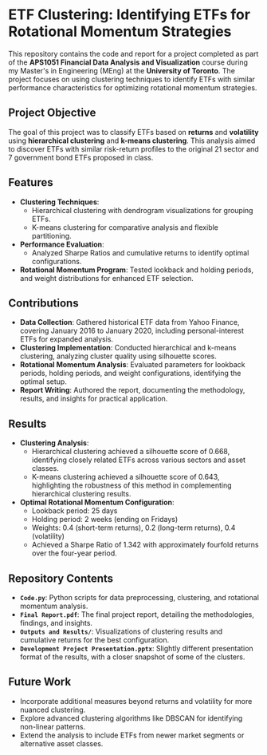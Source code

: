 # ETF Clustering: Identifying ETFs for Rotational Momentum Strategies

This repository contains the code and report for a project completed as part of the **APS1051 Financial Data Analysis and Visualization** course during my Master's in Engineering (MEng) at the **University of Toronto**. The project focuses on using clustering techniques to identify ETFs with similar performance characteristics for optimizing rotational momentum strategies.

## Project Objective

The goal of this project was to classify ETFs based on **returns** and **volatility** using **hierarchical clustering** and **k-means clustering**. This analysis aimed to discover ETFs with similar risk-return profiles to the original 21 sector and 7 government bond ETFs proposed in class.

## Features

- **Clustering Techniques**: 
  - Hierarchical clustering with dendrogram visualizations for grouping ETFs.
  - K-means clustering for comparative analysis and flexible partitioning.
- **Performance Evaluation**: 
  - Analyzed Sharpe Ratios and cumulative returns to identify optimal configurations.
- **Rotational Momentum Program**: Tested lookback and holding periods, and weight distributions for enhanced ETF selection.

## Contributions

- **Data Collection**: Gathered historical ETF data from Yahoo Finance, covering January 2016 to January 2020, including personal-interest ETFs for expanded analysis.
- **Clustering Implementation**: Conducted hierarchical and k-means clustering, analyzing cluster quality using silhouette scores.
- **Rotational Momentum Analysis**: Evaluated parameters for lookback periods, holding periods, and weight configurations, identifying the optimal setup.
- **Report Writing**: Authored the report, documenting the methodology, results, and insights for practical application.

## Results

- **Clustering Analysis**:
  - Hierarchical clustering achieved a silhouette score of 0.668, identifying closely related ETFs across various sectors and asset classes.
  - K-means clustering achieved a silhouette score of 0.643, highlighting the robustness of this method in complementing hierarchical clustering results.
- **Optimal Rotational Momentum Configuration**:
  - Lookback period: 25 days
  - Holding period: 2 weeks (ending on Fridays)
  - Weights: 0.4 (short-term returns), 0.2 (long-term returns), 0.4 (volatility)
  - Achieved a Sharpe Ratio of 1.342 with approximately fourfold returns over the four-year period.

## Repository Contents

- **`Code.py`**: Python scripts for data preprocessing, clustering, and rotational momentum analysis.
- **`Final Report.pdf`**: The final project report, detailing the methodologies, findings, and insights.
- **`Outputs and Results/`**: Visualizations of clustering results and cumulative returns for the best configuration.
- **`Development Project Presentation.pptx`**: Slightly different presentation format of the results, with a closer snapshot of some of the clusters.

## Future Work

- Incorporate additional measures beyond returns and volatility for more nuanced clustering.
- Explore advanced clustering algorithms like DBSCAN for identifying non-linear patterns.
- Extend the analysis to include ETFs from newer market segments or alternative asset classes.
